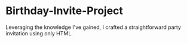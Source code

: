 # Birthday-Invite-Project
Leveraging the knowledge I've gained, I crafted a straightforward party invitation using only HTML.
